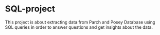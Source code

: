 # SQL-project
This project is about extracting data from Parch and Posey Database using SQL queries in order to answer questions and get insights about the data.

